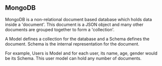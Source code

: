 ## MongoDB

MongoDB is a non-relational document based database which holds data inside a 'document'. This document is a JSON object and many other documents are grouped together to form a 'collection'. 

A Model defines a collection for the database and a Schema defines the document. Schema is the internal representation for the document.

For example, Users is Model and for each user, its name, age, gender would be its Schema. This user model can hold any number of documents.